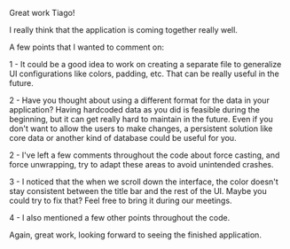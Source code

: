 
Great work Tiago!

I really think that the application is coming together really well.

A few points that I wanted to comment on:

1 - It could be a good idea to work on creating a separate file to generalize UI configurations like colors, padding, etc. That can be really useful in the future.

2 - Have you thought about using a different format for the data in your application? Having hardcoded data as you did is feasible during the beginning, but it can get really hard to maintain in the future. Even if you don't want to allow the users to make changes, a persistent solution like core data or another kind of database could be useful for you.

2 - I've left a few comments throughout the code about force casting, and force unwrapping, try to adapt these areas to avoid unintended crashes.

3 - I noticed that the when we scroll down the interface, the color doesn't stay consistent between the title bar and the rest of the UI. Maybe you could try to fix that? Feel free to bring it during our meetings.

4 - I also mentioned a few other points throughout the code.

Again, great work, looking forward to seeing the finished application.
